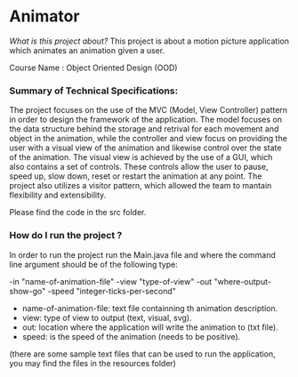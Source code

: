 # Animator

*What is this project about?* This project is about a motion picture application which animates an animation given a user. 

Course Name : Object Oriented Design (OOD)

### Summary of Technical Specifications:

The project focuses on the use of the MVC (Model, View Controller) pattern in order to design the framework of the application. The model focuses
on the data structure behind the storage and retrival for each movement and object in the animation, while the controller and view focus on providing the user with a visual
view of the animation and likewise control over the state of the animation. The visual view is achieved by the use of a GUI, which also contains a set of controls. These
controls allow the user to pause, speed up, slow down, reset or restart the animation at any point. The project also utilizes a visitor pattern, which allowed the team
to mantain flexibility and extensibility. 

Please find the code in the src folder. 

### How do I run the project ?

In order to run the project run the Main.java file and where the command line argument should be of the following type: <p>
-in "name-of-animation-file" -view "type-of-view" -out "where-output-show-go" -speed "integer-ticks-per-second"

- name-of-animation-file: text file containning th animation description.
- view: type of view to output (text, visual, svg).
- out: location where the application will write the animation to (txt file).
- speed: is the speed of the animation (needs to be positive).

(there are some sample text files that can be used to run the application, you may find the files in the resources folder)
